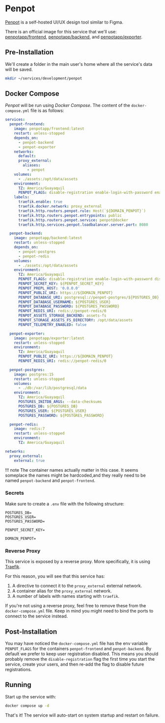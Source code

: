 # Penpot

[Penpot](https://penpot.app) is a self-hosted UI/UX design tool similar to Figma.

There is an official image for this service that we'll use: [penpotapp/frontend](https://hub.docker.com/r/penpotapp/frontend), [penpotapp/backend](https://hub.docker.com/r/penpotapp/backend), and [penpotapp/exporter](https://hub.docker.com/r/penpotapp/exporter).

## Pre-Installation

We'll create a folder in the main user's home where all the service's data will be saved.

```bash
mkdir ~/services/development/penpot
```

## Docker Compose

*Penpot* will be run using *Docker Compose*. The content of the `docker-compose.yml` file is as follows:

```yaml
services:
  penpot-frontend:
    image: penpotapp/frontend:latest
    restart: unless-stopped
    depends_on:
      - penpot-backend
      - penpot-exporter
    networks:
      default:
      proxy_external:
        aliases:
          - penpot
    volumes:
      - ./assets:/opt/data/assets
    environment:
      TZ: America/Guayaquil
      PENPOT_FLAGS: disable-registration enable-login-with-password enable-webhooks
    labels:
      traefik.enable: true
      traefik.docker.network: proxy_external
      traefik.http.routers.penpot.rule: Host(`${DOMAIN_PENPOT}`)
      traefik.http.routers.penpot.entrypoints: public
      traefik.http.routers.penpot.service: penpot@docker
      traefik.http.services.penpot.loadbalancer.server.port: 8080

  penpot-backend:
    image: penpotapp/backend:latest
    restart: unless-stopped
    depends_on:
      - penpot-postgres
      - penpot-redis
    volumes:
      - ./assets:/opt/data/assets
    environment:
      TZ: America/Guayaquil
      PENPOT_FLAGS: disable-registration enable-login-with-password disable-email-verification disable-smtp enable-prepl-server enable-webhooks disable-telemetry
      PENPOT_SECRET_KEY: ${PENPOT_SECRET_KEY}
      PENPOT_PREPL_HOST: '0.0.0.0'
      PENPOT_PUBLIC_URI: https://${DOMAIN_PENPOT}
      PENPOT_DATABASE_URI: postgresql://penpot-postgres/${POSTGRES_DB}
      PENPOT_DATABASE_USERNAME: ${POSTGRES_USER}
      PENPOT_DATABASE_PASSWORD: ${POSTGRES_PASSWORD}
      PENPOT_REDIS_URI: redis://penpot-redis/0
      PENPOT_ASSETS_STORAGE_BACKEND: assets-fs
      PENPOT_STORAGE_ASSETS_FS_DIRECTORY: /opt/data/assets
      PENPOT_TELEMETRY_ENABLED: false

  penpot-exporter:
    image: penpotapp/exporter:latest
    restart: unless-stopped
    environment:
      TZ: America/Guayaquil
      PENPOT_PUBLIC_URI: https://${DOMAIN_PENPOT}
      PENPOT_REDIS_URI: redis://penpot-redis/0

  penpot-postgres:
    image: postgres:15
    restart: unless-stopped
    volumes:
      - ./db:/var/lib/postgresql/data
    environment:
      TZ: America/Guayaquil
      POSTGRES_INITDB_ARGS: --data-checksums
      POSTGRES_DB: ${POSTGRES_DB}
      POSTGRES_USER: ${POSTGRES_USER}
      POSTGRES_PASSWORD: ${POSTGRES_PASSWORD}

  penpot-redis:
    image: redis:7
    restart: unless-stopped
    environment:
      TZ: America/Guayaquil

networks:
  proxy_external:
    external: true
```

!!! note
    The container names actually matter in this case. It seems someplace the names might be hardcoded,and they really need to be named `penpot-backend` and `penpot-frontend`.

### Secrets

Make sure to create a `.env` file with the following structure:

```text
POSTGRES_DB=
POSTGRES_USER=
POSTGRES_PASSWORD=

PENPOT_SECRET_KEY=

DOMAIN_PENPOT=
```

### Reverse Proxy

This service is exposed by a reverse proxy. More specifically, it is using [Traefik](../networking/traefik.md).

For this reason, you will see that this service has:

1. A directive to connect it to the `proxy_external` external network.
2. A container alias for the `proxy_external` network.
3. A number of labels with names starting with `traefik`.

If you're not using a reverse proxy, feel free to remove these from the `docker-compose.yml` file.
Keep in mind you might need to bind the ports to connect to the service instead.

## Post-Installation

You may have noticed the `docker-compose.yml` file has the env variable `PENPOT_FLAGS` for the containers `penpot-frontend` and `penpot-backend`. By default we prefer to keep user registration disabled. This means you should probably remove the `disable-registration` flag the first time you start the service, create your users, and then re-add the flag to disable future registrations.

## Running

Start up the service with:

```bash
docker compose up -d
```

That's it! The service will auto-start on system startup and restart on failure.
